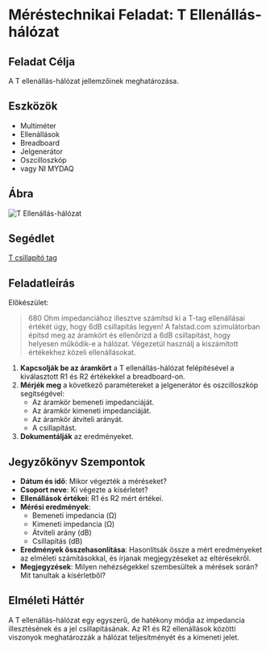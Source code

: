# Méréstechnikai Feladat: T Ellenállás-hálózat

## Feladat Célja
A T ellenállás-hálózat jellemzőinek meghatározása.

## Eszközök
- Multiméter
- Ellenállások
- Breadboard
- Jelgenerátor
- Oszcilloszkóp
-  vagy NI MYDAQ

## Ábra
![T Ellenállás-hálózat](https://www.electronics-notes.com/images/attenuator-resistive-t-section-pad.svg)

## Segédlet
[T csillapító tag](https://www.electronics-tutorials.ws/attenuators/t-pad-attenuator.html)

## Feladatleírás

Előkészület:
> 680 Ohm impedanciához illesztve számítsd ki a T-tag ellenállásai értékét úgy, hogy 6dB csillapítás legyen! 
> A falstad.com szimulátorban építsd meg az áramkört és ellenőrizd a 6dB csillapítást, hogy helyesen működik-e a hálózat.
> Végezetül használj a kiszámított értékekhez közeli ellenállásokat. 

1. **Kapcsolják be az áramkört** a T ellenállás-hálózat felépítésével a kiválasztott R1 és R2 értékekkel a breadboard-on.
2. **Mérjék meg** a következő paramétereket a jelgenerátor és oszcilloszkóp segítségével:
   - Az áramkör bemeneti impedanciáját.
   - Az áramkör kimeneti impedanciáját.
   - Az áramkör átviteli arányát.
   - A csillapítást.
3. **Dokumentálják** az eredményeket.

## Jegyzőkönyv Szempontok
- **Dátum és idő**: Mikor végezték a méréseket?
- **Csoport neve**: Ki végezte a kísérletet?
- **Ellenállások értékei**: R1 és R2 mért értékei.
- **Mérési eredmények**:
  - Bemeneti impedancia (Ω)
  - Kimeneti impedancia (Ω)
  - Átviteli arány (dB)
  - Csillapítás (dB)
- **Eredmények összehasonlítása**: Hasonlítsák össze a mért eredményeket az elméleti számításokkal, és írjanak megjegyzéseket az eltérésekről.
- **Megjegyzések**: Milyen nehézségekkel szembesültek a mérések során? Mit tanultak a kísérletből?

## Elméleti Háttér
A T ellenállás-hálózat egy egyszerű, de hatékony módja az impedancia illesztésének és a jel csillapításának. Az R1 és R2 ellenállások közötti viszonyok meghatározzák a hálózat teljesítményét és a kimeneti jelet.

